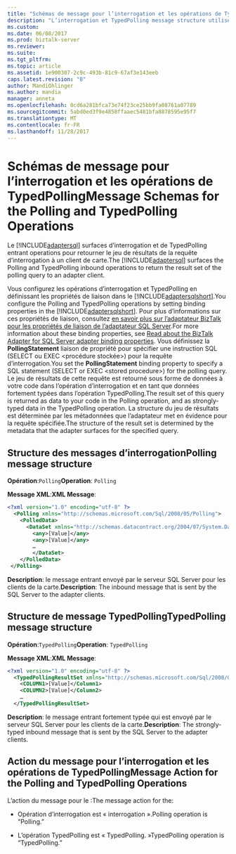 ```yaml
---
title: "Schémas de message pour l’interrogation et les opérations de TypedPolling de l’adaptateur SQL dans BizTalk | Documents Microsoft"
description: "L’interrogation et TypedPolling message structure utilisée par l’adaptateur SQL dans le Pack de l’adaptateur BizTalk (LOB)"
ms.custom: 
ms.date: 06/08/2017
ms.prod: biztalk-server
ms.reviewer: 
ms.suite: 
ms.tgt_pltfrm: 
ms.topic: article
ms.assetid: 1e900307-2c9c-493b-81c9-67af3e143eeb
caps.latest.revision: "8"
author: MandiOhlinger
ms.author: mandia
manager: anneta
ms.openlocfilehash: 0cd6a281bfca73e74f23ce25bb9fa08761a07789
ms.sourcegitcommit: 5abd0ed3f9e4858ffaaec5481bfa8878595e95f7
ms.translationtype: MT
ms.contentlocale: fr-FR
ms.lasthandoff: 11/28/2017
---
```

# <a name="message-schemas-for-the-polling-and-typedpolling-operations"></a><span data-ttu-id="6650f-103">Schémas de message pour l’interrogation et les opérations de TypedPolling</span><span class="sxs-lookup"><span data-stu-id="6650f-103">Message Schemas for the Polling and TypedPolling Operations</span></span>
<span data-ttu-id="6650f-104">Le [!INCLUDE[adaptersql](../../includes/adaptersql-md.md)] surfaces d’interrogation et de TypedPolling entrant operations pour retourner le jeu de résultats de la requête d’interrogation à un client de carte.</span><span class="sxs-lookup"><span data-stu-id="6650f-104">The [!INCLUDE[adaptersql](../../includes/adaptersql-md.md)] surfaces the Polling and TypedPolling inbound operations to return the result set of the polling query to an adapter client.</span></span>  
  
 <span data-ttu-id="6650f-105">Vous configurez les opérations d’interrogation et TypedPolling en définissant les propriétés de liaison dans le [!INCLUDE[adaptersqlshort](../../includes/adaptersqlshort-md.md)].</span><span class="sxs-lookup"><span data-stu-id="6650f-105">You configure the Polling and TypedPolling operations by setting binding properties in the [!INCLUDE[adaptersqlshort](../../includes/adaptersqlshort-md.md)].</span></span> <span data-ttu-id="6650f-106">Pour plus d’informations sur ces propriétés de liaison, consultez [en savoir plus sur l’adaptateur BizTalk pour les propriétés de liaison de l’adaptateur SQL Server](../../adapters-and-accelerators/adapter-sql/read-about-the-biztalk-adapter-for-sql-server-adapter-binding-properties.md).</span><span class="sxs-lookup"><span data-stu-id="6650f-106">For more information about these binding properties, see [Read about the BizTalk Adapter for SQL Server adapter binding properties](../../adapters-and-accelerators/adapter-sql/read-about-the-biztalk-adapter-for-sql-server-adapter-binding-properties.md).</span></span> <span data-ttu-id="6650f-107">Vous définissez la **PollingStatement** liaison de propriété pour spécifier une instruction SQL (SELECT ou EXEC \<procédure stockée\>) pour la requête d’interrogation.</span><span class="sxs-lookup"><span data-stu-id="6650f-107">You set the **PollingStatement** binding property to specify a SQL statement (SELECT or EXEC \<stored procedure\>) for the polling query.</span></span> <span data-ttu-id="6650f-108">Le jeu de résultats de cette requête est retourné sous forme de données à votre code dans l’opération d’interrogation et en tant que données fortement typées dans l’opération TypedPolling.</span><span class="sxs-lookup"><span data-stu-id="6650f-108">The result set of this query is returned as data to your code in the Polling operation, and as strongly-typed data in the TypedPolling operation.</span></span> <span data-ttu-id="6650f-109">La structure du jeu de résultats est déterminée par les métadonnées que l’adaptateur met en évidence pour la requête spécifiée.</span><span class="sxs-lookup"><span data-stu-id="6650f-109">The structure of the result set is determined by the metadata that the adapter surfaces for the specified query.</span></span>  
  
## <a name="polling-message-structure"></a><span data-ttu-id="6650f-110">Structure des messages d’interrogation</span><span class="sxs-lookup"><span data-stu-id="6650f-110">Polling message structure</span></span> 
  
<span data-ttu-id="6650f-111">**Opération**:`Polling`</span><span class="sxs-lookup"><span data-stu-id="6650f-111">**Operation**: `Polling`</span></span>

<span data-ttu-id="6650f-112">**Message XML**:</span><span class="sxs-lookup"><span data-stu-id="6650f-112">**XML Message**:</span></span>  
```xml
<?xml version="1.0" encoding="utf-8" ?>
  <Polling xmlns="http://schemas.microsoft.com/Sql/2008/05/Polling">
    <PolledData>
      <DataSet xmlns="http://schemas.datacontract.org/2004/07/System.Data">
        <any>[Value]</any>
        <any>[Value]</any>
        …
        </DataSet>
    </PolledData>
 </Polling>
```

<span data-ttu-id="6650f-113">**Description**: le message entrant envoyé par le serveur SQL Server pour les clients de la carte.</span><span class="sxs-lookup"><span data-stu-id="6650f-113">**Description**: The inbound message that is sent by the SQL Server to the adapter clients.</span></span>  


## <a name="typedpolling-message-structure"></a><span data-ttu-id="6650f-114">Structure de message TypedPolling</span><span class="sxs-lookup"><span data-stu-id="6650f-114">TypedPolling message structure</span></span> 

<span data-ttu-id="6650f-115">**Opération**:`TypedPolling`</span><span class="sxs-lookup"><span data-stu-id="6650f-115">**Operation**: `TypedPolling`</span></span>

<span data-ttu-id="6650f-116">**Message XML**:</span><span class="sxs-lookup"><span data-stu-id="6650f-116">**XML Message**:</span></span>  
```xml
<?xml version="1.0" encoding="utf-8" ?>
  <TypedPollingResultSet xmlns="http://schemas.microsoft.com/Sql/2008/05/TypedPolling">
    <COLUMN1>[Value]</Column1>
    <COLUMN2>[Value]</Column2>
    …
  </TypedPollingResultSet>
```

<span data-ttu-id="6650f-117">**Description**: le message entrant fortement typée qui est envoyé par le serveur SQL Server pour les clients de la carte.</span><span class="sxs-lookup"><span data-stu-id="6650f-117">**Description**: The strongly-typed inbound message that is sent by the SQL Server to the adapter clients.</span></span>
  
## <a name="message-action-for-the-polling-and-typedpolling-operations"></a><span data-ttu-id="6650f-118">Action du message pour l’interrogation et les opérations de TypedPolling</span><span class="sxs-lookup"><span data-stu-id="6650f-118">Message Action for the Polling and TypedPolling Operations</span></span>  
 <span data-ttu-id="6650f-119">L’action du message pour le :</span><span class="sxs-lookup"><span data-stu-id="6650f-119">The message action for the:</span></span>  
  
-   <span data-ttu-id="6650f-120">Opération d’interrogation est « interrogation ».</span><span class="sxs-lookup"><span data-stu-id="6650f-120">Polling operation is “Polling.”</span></span>  
  
-   <span data-ttu-id="6650f-121">L’opération TypedPolling est « TypedPolling. »</span><span class="sxs-lookup"><span data-stu-id="6650f-121">TypedPolling operation is “TypedPolling.”</span></span>  
  
